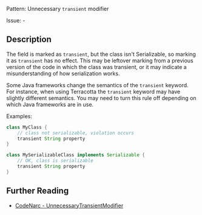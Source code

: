 Pattern: Unnecessary `transient` modifier

Issue: -

## Description

The field is marked as `transient`, but the class isn't Serializable, so marking it as `transient` has no effect. This may be leftover marking from a previous version of the code in which the class was transient, or it may indicate a misunderstanding of how serialization works.

Some Java frameworks change the semantics of the `transient` keyword. For instance, when using Terracotta the `transient` keyword may have slightly different semantics. You may need to turn this rule off depending on which Java frameworks are in use.

Examples:

``` groovy
class MyClass {
    // class not serializable, violation occurs
    transient String property
}

class MySerializableClass implements Serializable {
    // OK, class is serializable
    transient String property
}
```

## Further Reading

* [CodeNarc - UnnecessaryTransientModifier](http://codenarc.sourceforge.net/codenarc-rules-unnecessary.html#UnnecessaryTransientModifier)
